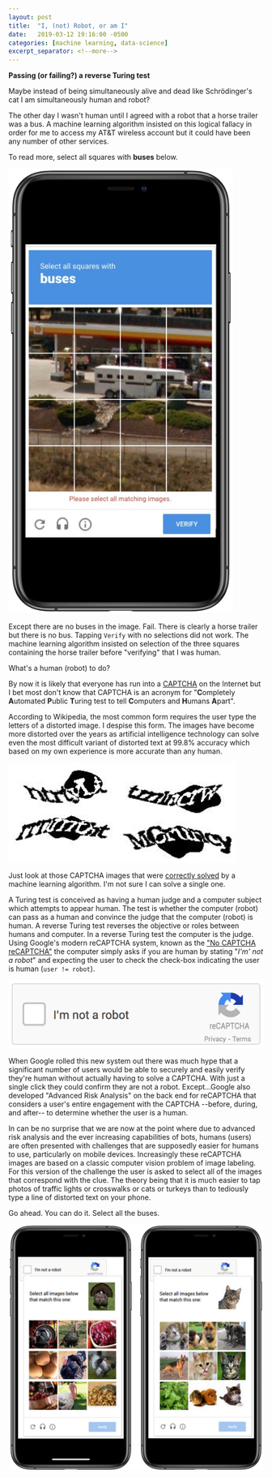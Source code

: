 ```yaml
---
layout: post
title:  "I, (not) Robot, or am I"
date:   2019-03-12 19:16:00 -0500
categories: [machine learning, data-science]
excerpt_separator: <!--more-->
---
```


**Passing (or failing?) a reverse Turing test**

Maybe instead of being simultaneously alive and dead like Schrödinger's cat I am simultaneously human and robot? 

<!--more-->

The other day I wasn't human until I agreed with a robot that a horse trailer was a bus. A machine learning algorithm insisted on this logical fallacy in order for me to access my AT&T wireless account but it could have been any number of other services.

To read more, select all squares with **buses** below.

<img src="/img/not-bus-captcha-iphone.png" alt="Select all buses" width="444" />

Except there are no buses in the image. Fail. There is clearly a horse trailer but there is no bus. Tapping `Verify` with no selections did not work. The machine learning algorithm insisted on selection of the three squares containing the horse trailer before "verifying" that I was human.

What's a human (robot) to do?

By now it is likely that everyone has run into a [CAPTCHA](https://en.wikipedia.org/wiki/CAPTCHA) on the Internet but I bet most don't know that CAPTCHA is an acronym for "**C**ompletely **A**utomated **P**ublic **T**uring test to tell **C**omputers and **H**umans **A**part".

According to Wikipedia, the most common form requires the user type the letters of a distorted image. I despise this form. The images have become more distorted over the years as artificial intelligence technology can solve even the most difficult variant of distorted text at 99.8% accuracy which based on my own experience is more accurate than any human.

![](/img/word-captcha.png "CAPTCHA images correctly solved by algorithm")

Just look at those CAPTCHA images that were [correctly solved](https://security.googleblog.com/2014/04/street-view-and-recaptcha-technology.html) by a machine learning algorithm. I'm not sure I can solve a single one.

A Turing test is conceived as having a human judge and a computer subject which attempts to appear human. The test is whether the computer (robot) can pass as a human and convince the judge that the computer (robot) is human. A reverse Turing test reverses the objective or roles between humans and computer. In a reverse Turing test the computer is the judge. Using Google's modern reCAPTCHA system, known as the ["No CAPTCHA reCAPTCHA"](https://security.googleblog.com/2014/12/are-you-robot-introducing-no-captcha.html) the computer simply asks if you are human by stating "_I'm' not a robot_" and expecting the user to check the check-box indicating the user is human (`user != robot`).

![](/img/Recaptcha_anchor@2x.gif "I'm not a robot, reCAPTCHA")

When Google rolled this new system out there was much hype that a significant number of users would be able to securely and easily verify they're human without actually having to solve a CAPTCHA. With just a single click they could confirm they are not a robot. Except...Google also developed "Advanced Risk Analysis" on the back end for reCAPTCHA that considers a user's entire engagement with the CAPTCHA --before, during, and after-- to determine whether the user is a human.

In can be no surprise that we are now at the point where due to advanced risk analysis and the ever increasing capabilities of bots, humans (users) are often presented with challenges that are supposedly easier for humans to use, particularly on mobile devices. Increasingly these reCAPTCHA images are based on a classic computer vision problem of image labeling. For this version of the challenge the user is asked to select all of the images that correspond with the clue. The theory being that it is much easier to tap photos of traffic lights or crosswalks or cats or turkeys than to tediously type a line of distorted text on your phone.

Go ahead. You can do it. Select all the buses.

<img src="/img/cat-turkey-captcha.png" alt="CAPTCHA cat and turkey" width="632.25" />

